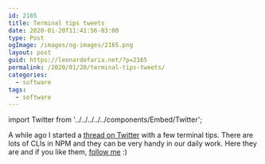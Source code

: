 ```yaml
---
id: 2165
title: Terminal tips tweets
date: 2020-01-20T11:41:56-03:00
type: Post
ogImage: /images/og-images/2165.png
layout: post
guid: https://leonardofaria.net/?p=2165
permalink: /2020/01/20/terminal-tips-tweets/
categories:
  - software
tags:
  - software
---
```


import Twitter from '../../../../../components/Embed/Twitter';

A while ago I started a [thread on Twitter](https://twitter.com/leozera/status/1090639374109138946) with a few terminal tips. There are lots of CLIs in NPM and they can be very handy in our daily work. Here they are and if you like them, [follow me](https://twitter.com/leozera) :)

<Twitter id="1090639457118609408" />

<Twitter id="1090639526840549382" />

<Twitter id="1090639627822628865" />

<Twitter id="1090639691135610881" />

<Twitter id="1090639798354665472" />

<Twitter id="1090639885931753475" />

<Twitter id="1090640016970117120" />

<Twitter id="1093949292040019968" />

<Twitter id="1180601156889804801" />

<Twitter id="1215393238720188416" />

